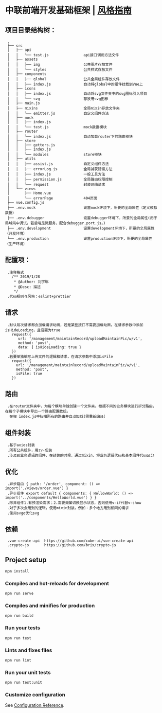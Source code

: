 # 中联前端开发基础框架 | [风格指南](./风格指南.md)

## 项目目录结构树：
```
 .
 ├── src
 │   ├── api
 │   │   └── test.js                api接口调用方法文件
 │   ├── assets
 │   │   ├── img                    公共图片存放文件
 │   │   └── styles                 公共样式存放文件
 │   ├── components
 │   │   ├── global                 公共全局组件存放文件
 │   │   ├── index.js               自动将global中的组件挂载到Vue上
 │   ├── icons
 │   │   ├── index.js               自动将svg文件夹中的svg图标引入项目
 │   │   └── svg                    存放用svg图标
 │   ├── main.js
 │   ├── mixins                     全局mixin存放文件夹
 │   │   └── emitter.js             自定义组件方法
 │   ├── mock
 │   │   ├── index.js
 │   │   └── test.js                mock数据模块
 │   ├── router
 │   │   └── index.js               自动加载router下的路由模块
 │   ├── store
 │   │   ├── getters.js
 │   │   ├── index.js
 │   │   └── modules                store模块
 │   ├── utils
 │   │   ├── assist.js              自定义组件方法
 │   │   ├── errorLog.js            全局捕获错误方法
 │   │   ├── index.js               一般工具方法
 │   │   ├── permission.js          全局路由权限控制
 │   │   └── request                封装网络请求
 │   └── views
 │       ├── Home.vue
 │       └── errorPage              404页面
 ├── vue.config.js
 ├── .env.mock                      设置mock环境下，所要的全局属性（定义模拟数据）
 ├── .env.debugger                  设置debugger环境下，所要的全局属性(用于局域网中调试。若后端是微服务，配合debugger.port.js。)
 ├── .env.development               设置development环境下，所要的全局属性（开发环境）
 └── .env.production                设置production环境下，所要的全局属性（生产环境）
```

## 配置项：
```
 .注释格式
   /** 2019/1/28
    * @Author: 刘宇琳
    * @Desc: 描述
    */
 .代码规则与风格：eslint+prettier
```

## 请求
```
 .默认每次请求都会加载请求动画，若是某些接口不需要加载动画，在请求参数中添加isHideLoading，且设置为true
   request({
      url: '/management/maintainRecord/uploadMaintainPic/w/v1',
      method: 'post',
      data: { isHideLoading: true }
   })
 .若要单独编写上传文件的逻辑和请求，在请求参数中添加isFile
   request({
     url: '/management/maintainRecord/uploadMaintainPic/w/v1',
     method: 'post',
     isFile: true
   })
```

## 路由
```
 .在router文件夹中，为每个模块单独创建一个文件夹。根据不同的业务模块进行拆分路由，在每个子模块中导出一个路由配置数组。
  在根 index.js中扫描所有的路由并自动加载(需重新编译)
```

## 组件封装
```
 .基于axios封装
 .所有公共组件，用zv-包装
 .涉及到业务逻辑的组件，在封装的时候，通过mixin，将业务逻辑代码和基本组件代码区分
```

## 优化
```
 .异步路由 { path: '/order', component: () => import('./views/order.vue') }
 .异步组件 export default { components: { HellowWorld: () => import('../components/HelloWorld.vue') } }
 .除非组件1.有预渲染需求；2.需要频繁切换显示状态，否则使用v-if代替v-show
 .对于多次会用到的逻辑，使用mixin封装，例如：多个地方用到相同的请求
 .使用svgo优化svg
```

## 依赖
```
 .vue-create-api  https://github.com/cube-ui/vue-create-api
 .crypto-js       https://github.com/brix/crypto-js
```

## Project setup
```
npm install
```

### Compiles and hot-reloads for development
```
npm run serve
```

### Compiles and minifies for production
```
npm run build
```

### Run your tests
```
npm run test
```

### Lints and fixes files
```
npm run lint
```

### Run your unit tests
```
npm run test:unit
```

### Customize configuration
See [Configuration Reference](https://cli.vuejs.org/config/).
